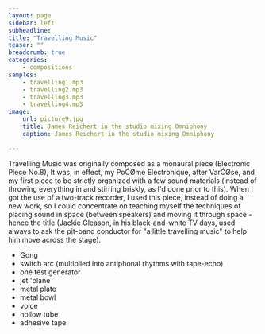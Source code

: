 ```yaml
---
layout: page
sidebar: left
subheadline: 
title: "Travelling Music"
teaser: ""
breadcrumb: true
categories:
    - compositions
samples:
    - travelling1.mp3
    - travelling2.mp3
    - travelling3.mp3
    - travelling4.mp3
image:
    url: picture9.jpg
    title: James Reichert in the studio mixing Omniphony
    caption: James Reichert in the studio mixing Omniphony

---
```


Travelling Music was originally composed as a monaural piece (Electronic Piece No.8), It was, in effect, my PoĆØme Electronique, after VarĆØse, and my first piece to be strictly organized with a few sound materials (instead of throwing everything in and stirring briskly, as I'd done prior to this). When I got the use of a two-track recorder, I used this piece, instead of doing a new work, so I could concentrate on teaching myself the techniques of placing sound in space (between speakers) and moving it through space - hence the title (Jackie Gleason, in his black-and-white TV days, used always to ask the pit-band conductor for &quot;a little travelling music&quot; to help him move across the stage).

 - Gong
 - switch arc (multiplied into antiphonal rhythms with tape-echo)
 - one test generator
 - jet 'plane
 - metal plate
 - metal bowl
 - voice
 - hollow tube
 - adhesive tape
